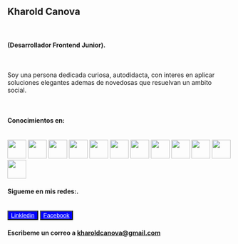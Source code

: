 
<!-- Una barra de nevagacion estilizada -->
## **Kharold Canova**

<br>

#### (Desarrollador Frontend Junior).

<br>

<!-- Descripcion del perfil empresarial -->

Soy una persona dedicada curiosa, autodidacta, con interes en aplicar soluciones elegantes ademas de novedosas que resuelvan un ambito social.

<!-- Quiero seguir fortaleciendo mi experiencia en el desarrollo de aplicaciones móviles con Flutter ademas de tomar experiencia en el desarrollo con React para aplicaciones web.

Poseo tambien conocimientos basicos en el desarrollo web con HTML, CSS y JavaScript, ademas tengo algo de experiencia realizando pequeños programas en lenguaje de programacion Python. -->

<br>

#### **Conocimientos en:**

<br>

<img src="https://img.icons8.com/fluency/512/javascript.png" width="42px" />
<img src="https://img.icons8.com/color/512/dart.png" width="42px" />
<img src="https://img.icons8.com/color/512/python.png" width="42px" />
<img src="https://img.icons8.com/color/512/flutter.png" width="42px" />
<img src="https://img.icons8.com/officel/512/react.png" width="42px" />
<img src="https://img.icons8.com/color/512/visual-studio-code-2019.png" width="42px" />
<img src="https://img.icons8.com/color/512/android-studio--v2.png" width="42px" />
<img src="https://img.icons8.com/fluency/512/anaconda--v2.png" width="42px" />
<img src="https://img.icons8.com/color/512/git.png" width="42px"/>
<img src="https://img.icons8.com/color/512/notion.png" width="42px" />
<img src="https://img.icons8.com/color/512/firebase.png" width="42px" />
<img src="https://img.icons8.com/color/512/figma--v1.png" width="42px" />

<!-- Contacto -->

<br>

#### Sigueme en mis redes:.

<br>
<button style="background-color:blue"> <a href="https://www.linkedin.com/in/kharoldcanova/" style="color:white"> Linkledin </a> </button>
<button style="background-color:blue"> <a href="https://www.facebook.com/kharold.canova.7" style="color:white"> Facebook </a> </button>

<br>

#### Escribeme un correo a kharoldcanova@gmail.com 
